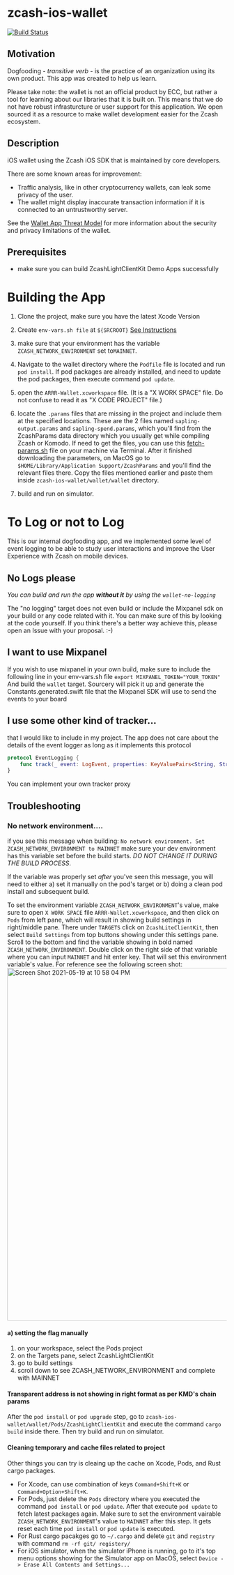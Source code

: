 # zcash-ios-wallet

[![Build Status](https://travis-ci.org/zcash/zcash-ios-wallet.svg?branch=master)](https://travis-ci.org/zcash/zcash-ios-wallet)

## Motivation
Dogfooding - _transitive verb_ - is the practice of an organization using its own product. This app was created to help us learn.

Please take note: the wallet is not an official product by ECC, but rather a tool for learning about our libraries that it is built on. This means that we do not have robust infrasturcture or user support for this application. We open sourced it as a resource to make wallet development easier for the Zcash ecosystem.

## Description

iOS wallet using the Zcash iOS SDK that is maintained by core developers.

There are some known areas for improvement:

- Traffic analysis, like in other cryptocurrency wallets, can leak some privacy
  of the user.
- The wallet might display inaccurate transaction information if it is connected
  to an untrustworthy server.

See the [Wallet App Threat
Model](https://zcash.readthedocs.io/en/latest/rtd_pages/wallet_threat_model.html)
for more information about the security and privacy limitations of the wallet.

## Prerequisites
* make sure you can build ZcashLightClientKit Demo Apps successfully

# Building the App
1. Clone the project, make sure you have the latest Xcode Version

2. Create `env-vars.sh file` at `${SRCROOT}` [See Instructions](https://github.com/zcash/ZcashLightClientKit#setting-env-varsh-file-to-run-locally)

3. make sure that your environment has the variable `ZCASH_NETWORK_ENVIRONMENT` set to`MAINNET`.

4. Navigate to the wallet directory where the `Podfile` file is located and run `pod install`. If pod packages are already installed, and need to update the pod packages, then execute command `pod update`.

5. open the `ARRR-Wallet.xcworkspace` file. (It is a "X WORK SPACE" file. Do not confuse to read it as "X CODE PROJECT" file.)

6. locate the `.params` files that are missing in the project and include them at the specified locations. These are the 2 files named `sapling-output.params` and `sapling-spend.params`, which you'll find from the ZcashParams data directory which you usually get while compiling Zcash or Komodo. If need to get the files, you can use this [fetch-params.sh](https://github.com/PirateNetwork/pirate/blob/master/zcutil/fetch-params.sh) file on your machine via Terminal. After it finished downloading the parameters, on MacOS go to `$HOME/Library/Application Support/ZcashParams` and you'll find the relevant files there. Copy the files mentioned earlier and paste them inside `zcash-ios-wallet/wallet/wallet` directory.

7. build and run on simulator.


# To Log or not to Log

This is our internal dogfooding app, and we implemented some level of event logging to be able to study user interactions and improve the User Experience with Zcash on mobile devices.

## No Logs please

*You can build and run the app **without it** by using the `wallet-no-logging`*

The "no logging" target does not even build or include the Mixpanel sdk on your build or any code related with it. You can make sure of this by looking at the code yourself. If you think there's a better way achieve this, please open an Issue with your proposal. :-) 

## I want to use Mixpanel

If you wish to use mixpanel in your own build, make sure to include the following line in your env-vars.sh file
`export MIXPANEL_TOKEN="YOUR_TOKEN"`
And build the `wallet` target. Sourcery will pick it up and generate the Constants.generated.swift file that the Mixpanel SDK will use to send the events to your board

## I use some other kind of tracker...
that I would like to include in my project. The app does not care about the details of the event logger as long as it implements this protocol
````Swift
protocol EventLogging {
    func track(_ event: LogEvent, properties: KeyValuePairs<String, String>)
}
````

You can implement your own tracker proxy
## Troubleshooting

### No network environment....
if you see this message when building:
```No network environment. Set ZCASH_NETWORK_ENVIRONMENT to MAINNET```
make sure your dev environment has this variable set before the build starts. *DO NOT CHANGE IT DURING THE BUILD PROCESS*.

If the variable was properly set *after* you've seen this message, you will need to either a) set it manually on the pod's target or b) doing a clean pod install and subsequent build.

To set the environment variable `ZCASH_NETWORK_ENVIRONMENT`'s value, make sure to open `X WORK SPACE` file `ARRR-Wallet.xcworkspace`, and then click on `Pods` from left pane, which will result in showing build settings in right/middle pane. There under `TARGETS` click on `ZcashLiteClientKit`, then select `Build Settings` from top buttons showing under this settings pane. Scroll to the bottom and find the variable showing in bold named `ZCASH_NETWORK_ENVIRONMENT`. Double click on the right side of that variable where you can input `MAINNET` and hit enter key. That will set this environment variable's value. For reference see the following screen shot:
<img width="809" alt="Screen Shot 2021-05-19 at 10 58 04 PM" src="https://user-images.githubusercontent.com/12998093/118802714-979c4a80-b8f6-11eb-94a4-23816faf856b.png">


#### a) setting the flag manually
1. on your workspace, select the Pods project
2. on the Targets pane, select ZcashLightClientKit
3. go to build settings
4. scroll down to see ZCASH_NETWORK_ENVIRONMENT and complete with MAINNET

#### Transparent address is not showing in right format as per KMD's chain params
After the `pod install` or `pod upgrade` step, go to `zcash-ios-wallet/wallet/Pods/ZcashLightClientKit` and execute the command `cargo build` inside there.
Then try build and run on simulator.

#### Cleaning temporary and cache files related to project
Other things you can try is cleaing up the cache on Xcode, Pods, and Rust cargo packages.
- For Xcode, can use combination of keys `Command+Shift+K` or `Command+Option+Shift+K`.
- For Pods, just delete the `Pods` directory where you executed the command `pod install` or `pod update`. After that execute `pod update` to fetch latest packages again. Make sure to set the environment vairable `ZCASH_NETWORK_ENVIRONMENT`'s value to `MAINNET` after this step. It gets reset each time `pod install` or `pod update` is executed.
- For Rust cargo pacakges go to `~/.cargo` and delete `git` and `registry` with command `rm -rf git/ registery/`
- For iOS simulator, when the simulator iPhone is running, go to it's top menu options showing for the Simulator app on MacOS, select `Device -> Erase All Contents and Settings...`
